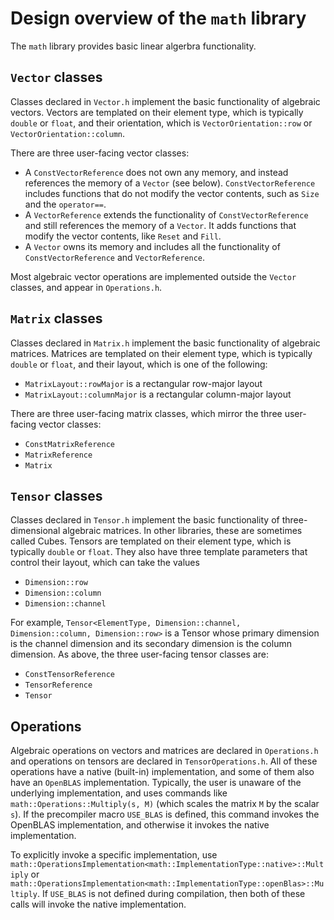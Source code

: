 # Design overview of the `math` library
The `math` library provides basic linear algerbra functionality.

## `Vector` classes
Classes declared in `Vector.h` implement the basic functionality of algebraic vectors. 
Vectors are templated on their element type, which is typically `double` or `float`, and their orientation, which is `VectorOrientation::row` or `VectorOrientation::column`.

There are three user-facing vector classes:
* A `ConstVectorReference` does not own any memory, and instead references the memory of a `Vector` (see below). `ConstVectorReference` includes functions that do not modify the vector contents, such as `Size` and the `operator==`.
* A `VectorReference` extends the functionality of `ConstVectorReference` and still references the memory of a `Vector`. It adds functions that modify the vector contents, like `Reset` and `Fill`.
* A `Vector` owns its memory and includes all the functionality of `ConstVectorReference` and `VectorReference`.

Most algebraic vector operations are implemented outside the `Vector` classes, and appear in `Operations.h`.

## `Matrix` classes
Classes declared in `Matrix.h` implement the basic functionality of algebraic matrices.
Matrices are templated on their element type, which is typically `double` or `float`, and their layout, which is one of the following:
* `MatrixLayout::rowMajor` is a rectangular row-major layout
* `MatrixLayout::columnMajor` is a rectangular column-major layout

There are three user-facing matrix classes, which mirror the three user-facing vector classes:
* `ConstMatrixReference` 
* `MatrixReference`
* `Matrix`

## `Tensor` classes
Classes declared in `Tensor.h` implement the basic functionality of three-dimensional algebraic matrices. In other libraries, these are sometimes called Cubes. Tensors are templated on their element type, which is typically `double` or `float`. They also have three template parameters that control their layout, which can take the values
* `Dimension::row`
* `Dimension::column`
* `Dimension::channel`

For example, `Tensor<ElementType, Dimension::channel, Dimension::column, Dimension::row>` is a Tensor whose primary dimension is the channel dimension and its secondary dimension is the column dimension. As above, the three user-facing tensor classes are:

* `ConstTensorReference` 
* `TensorReference`
* `Tensor`

## Operations
Algebraic operations on vectors and matrices are declared in `Operations.h` and operations on tensors are declared in `TensorOperations.h`. All of these operations have a native (built-in) implementation, and some of them also have an `OpenBLAS` implementation. Typically, the user is unaware of the underlying implementation, and uses commands like `math::Operations::Multiply(s, M)` (which scales the matrix `M` by the scalar `s`). If the precompiler macro `USE_BLAS` is defined, this command invokes the OpenBLAS implementation, and otherwise it invokes the native implementation.

To explicitly invoke a specific implementation, use `math::OperationsImplementation<math::ImplementationType::native>::Multiply` or `math::OperationsImplementation<math::ImplementationType::openBlas>::Multiply`. If `USE_BLAS` is not defined during compilation, then both of these calls will invoke the native implementation. 
